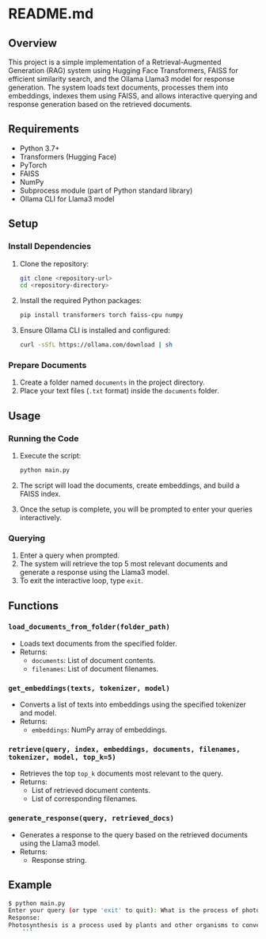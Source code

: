 # README.md

## Overview
This project is a simple implementation of a Retrieval-Augmented Generation (RAG) system using Hugging Face Transformers, FAISS for efficient similarity search, and the Ollama Llama3 model for response generation. The system loads text documents, processes them into embeddings, indexes them using FAISS, and allows interactive querying and response generation based on the retrieved documents.

## Requirements
- Python 3.7+
- Transformers (Hugging Face)
- PyTorch
- FAISS
- NumPy
- Subprocess module (part of Python standard library)
- Ollama CLI for Llama3 model

## Setup

### Install Dependencies
1. Clone the repository:
    ```bash
    git clone <repository-url>
    cd <repository-directory>
    ```

2. Install the required Python packages:
    ```bash
    pip install transformers torch faiss-cpu numpy
    ```

3. Ensure Ollama CLI is installed and configured:
    ```bash
    curl -sSfL https://ollama.com/download | sh
    ```

### Prepare Documents
1. Create a folder named `documents` in the project directory.
2. Place your text files (`.txt` format) inside the `documents` folder.

## Usage

### Running the Code
1. Execute the script:
    ```bash
    python main.py
    ```

2. The script will load the documents, create embeddings, and build a FAISS index.
3. Once the setup is complete, you will be prompted to enter your queries interactively.

### Querying
1. Enter a query when prompted.
2. The system will retrieve the top 5 most relevant documents and generate a response using the Llama3 model.
3. To exit the interactive loop, type `exit`.

## Functions

### `load_documents_from_folder(folder_path)`
- Loads text documents from the specified folder.
- Returns:
  - `documents`: List of document contents.
  - `filenames`: List of document filenames.

### `get_embeddings(texts, tokenizer, model)`
- Converts a list of texts into embeddings using the specified tokenizer and model.
- Returns:
  - `embeddings`: NumPy array of embeddings.

### `retrieve(query, index, embeddings, documents, filenames, tokenizer, model, top_k=5)`
- Retrieves the top `top_k` documents most relevant to the query.
- Returns:
  - List of retrieved document contents.
  - List of corresponding filenames.

### `generate_response(query, retrieved_docs)`
- Generates a response to the query based on the retrieved documents using the Llama3 model.
- Returns:
  - Response string.

## Example
```bash
$ python main.py
Enter your query (or type 'exit' to quit): What is the process of photosynthesis?
Response:
Photosynthesis is a process used by plants and other organisms to convert light energy into chemical energy...
    ```

